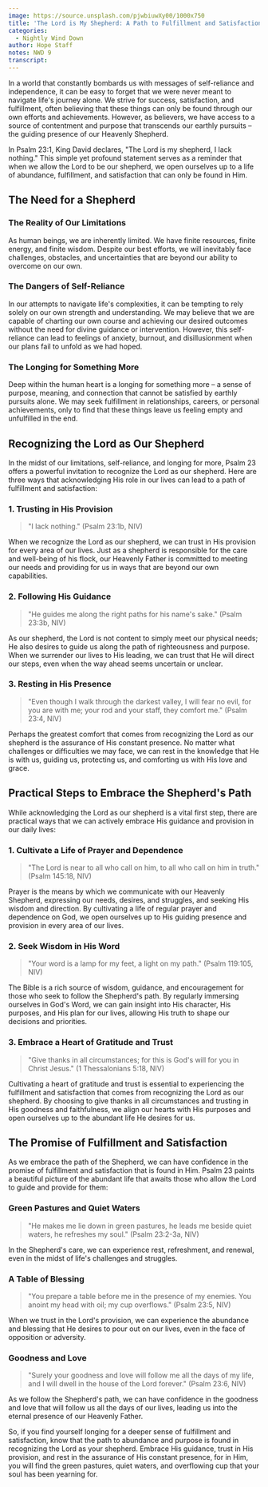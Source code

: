 ```yaml
---
image: https://source.unsplash.com/pjwbiuwXy00/1000x750
title: 'The Lord is My Shepherd: A Path to Fulfillment and Satisfaction'
categories:
  - Nightly Wind Down
author: Hope Staff
notes: NWD 9
transcript:
---
```

In a world that constantly bombards us with messages of self-reliance and independence, it can be easy to forget that we were never meant to navigate life's journey alone. We strive for success, satisfaction, and fulfillment, often believing that these things can only be found through our own efforts and achievements. However, as believers, we have access to a source of contentment and purpose that transcends our earthly pursuits – the guiding presence of our Heavenly Shepherd.

In Psalm 23:1, King David declares, "The Lord is my shepherd, I lack nothing." This simple yet profound statement serves as a reminder that when we allow the Lord to be our shepherd, we open ourselves up to a life of abundance, fulfillment, and satisfaction that can only be found in Him.

## The Need for a Shepherd

### The Reality of Our Limitations

As human beings, we are inherently limited. We have finite resources, finite energy, and finite wisdom. Despite our best efforts, we will inevitably face challenges, obstacles, and uncertainties that are beyond our ability to overcome on our own.

### The Dangers of Self-Reliance

In our attempts to navigate life's complexities, it can be tempting to rely solely on our own strength and understanding. We may believe that we are capable of charting our own course and achieving our desired outcomes without the need for divine guidance or intervention. However, this self-reliance can lead to feelings of anxiety, burnout, and disillusionment when our plans fail to unfold as we had hoped.

### The Longing for Something More

Deep within the human heart is a longing for something more – a sense of purpose, meaning, and connection that cannot be satisfied by earthly pursuits alone. We may seek fulfillment in relationships, careers, or personal achievements, only to find that these things leave us feeling empty and unfulfilled in the end.

## Recognizing the Lord as Our Shepherd

In the midst of our limitations, self-reliance, and longing for more, Psalm 23 offers a powerful invitation to recognize the Lord as our shepherd. Here are three ways that acknowledging His role in our lives can lead to a path of fulfillment and satisfaction:

### 1\. Trusting in His Provision

> "I lack nothing." (Psalm 23:1b, NIV)

When we recognize the Lord as our shepherd, we can trust in His provision for every area of our lives. Just as a shepherd is responsible for the care and well-being of his flock, our Heavenly Father is committed to meeting our needs and providing for us in ways that are beyond our own capabilities.

### 2\. Following His Guidance

> "He guides me along the right paths for his name's sake." (Psalm 23:3b, NIV)

As our shepherd, the Lord is not content to simply meet our physical needs; He also desires to guide us along the path of righteousness and purpose. When we surrender our lives to His leading, we can trust that He will direct our steps, even when the way ahead seems uncertain or unclear.

### 3\. Resting in His Presence

> "Even though I walk through the darkest valley, I will fear no evil, for you are with me; your rod and your staff, they comfort me." (Psalm 23:4, NIV)

Perhaps the greatest comfort that comes from recognizing the Lord as our shepherd is the assurance of His constant presence. No matter what challenges or difficulties we may face, we can rest in the knowledge that He is with us, guiding us, protecting us, and comforting us with His love and grace.

## Practical Steps to Embrace the Shepherd's Path

While acknowledging the Lord as our shepherd is a vital first step, there are practical ways that we can actively embrace His guidance and provision in our daily lives:

### 1\. Cultivate a Life of Prayer and Dependence

> "The Lord is near to all who call on him, to all who call on him in truth." (Psalm 145:18, NIV)

Prayer is the means by which we communicate with our Heavenly Shepherd, expressing our needs, desires, and struggles, and seeking His wisdom and direction. By cultivating a life of regular prayer and dependence on God, we open ourselves up to His guiding presence and provision in every area of our lives.

### 2\. Seek Wisdom in His Word

> "Your word is a lamp for my feet, a light on my path." (Psalm 119:105, NIV)

The Bible is a rich source of wisdom, guidance, and encouragement for those who seek to follow the Shepherd's path. By regularly immersing ourselves in God's Word, we can gain insight into His character, His purposes, and His plan for our lives, allowing His truth to shape our decisions and priorities.

### 3\. Embrace a Heart of Gratitude and Trust

> "Give thanks in all circumstances; for this is God's will for you in Christ Jesus." (1 Thessalonians 5:18, NIV)

Cultivating a heart of gratitude and trust is essential to experiencing the fulfillment and satisfaction that comes from recognizing the Lord as our shepherd. By choosing to give thanks in all circumstances and trusting in His goodness and faithfulness, we align our hearts with His purposes and open ourselves up to the abundant life He desires for us.

## The Promise of Fulfillment and Satisfaction

As we embrace the path of the Shepherd, we can have confidence in the promise of fulfillment and satisfaction that is found in Him. Psalm 23 paints a beautiful picture of the abundant life that awaits those who allow the Lord to guide and provide for them:

### Green Pastures and Quiet Waters

> "He makes me lie down in green pastures, he leads me beside quiet waters, he refreshes my soul." (Psalm 23:2-3a, NIV)

In the Shepherd's care, we can experience rest, refreshment, and renewal, even in the midst of life's challenges and struggles.

### A Table of Blessing

> "You prepare a table before me in the presence of my enemies. You anoint my head with oil; my cup overflows." (Psalm 23:5, NIV)

When we trust in the Lord's provision, we can experience the abundance and blessing that He desires to pour out on our lives, even in the face of opposition or adversity.

### Goodness and Love

> "Surely your goodness and love will follow me all the days of my life, and I will dwell in the house of the Lord forever." (Psalm 23:6, NIV)

As we follow the Shepherd's path, we can have confidence in the goodness and love that will follow us all the days of our lives, leading us into the eternal presence of our Heavenly Father.

So, if you find yourself longing for a deeper sense of fulfillment and satisfaction, know that the path to abundance and purpose is found in recognizing the Lord as your shepherd. Embrace His guidance, trust in His provision, and rest in the assurance of His constant presence, for in Him, you will find the green pastures, quiet waters, and overflowing cup that your soul has been yearning for.